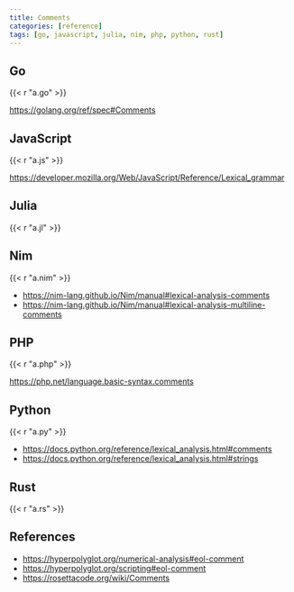 ```yaml
---
title: Comments
categories: [reference]
tags: [go, javascript, julia, nim, php, python, rust]
---
```


## Go

{{< r "a.go" >}}

<https://golang.org/ref/spec#Comments>

## JavaScript

{{< r "a.js" >}}

<https://developer.mozilla.org/Web/JavaScript/Reference/Lexical_grammar>

## Julia

{{< r "a.jl" >}}

## Nim

{{< r "a.nim" >}}

- <https://nim-lang.github.io/Nim/manual#lexical-analysis-comments>
- <https://nim-lang.github.io/Nim/manual#lexical-analysis-multiline-comments>

## PHP

{{< r "a.php" >}}

<https://php.net/language.basic-syntax.comments>

## Python

{{< r "a.py" >}}

- <https://docs.python.org/reference/lexical_analysis.html#comments>
- <https://docs.python.org/reference/lexical_analysis.html#strings>

## Rust

{{< r "a.rs" >}}

## References

- <https://hyperpolyglot.org/numerical-analysis#eol-comment>
- <https://hyperpolyglot.org/scripting#eol-comment>
- <https://rosettacode.org/wiki/Comments>
